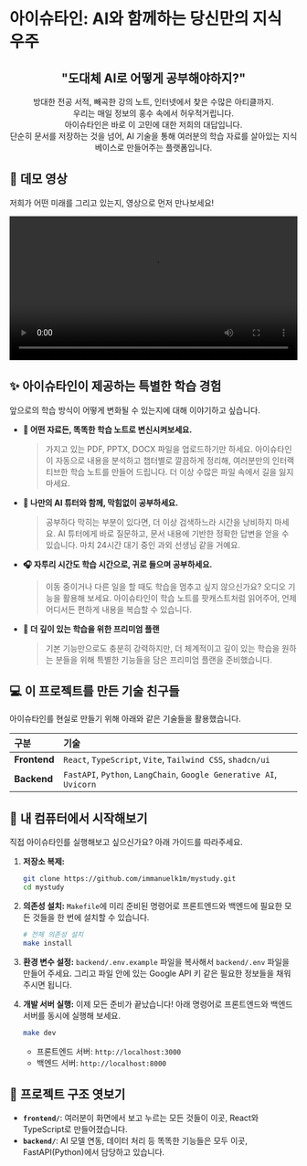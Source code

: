 # 아이슈타인: AI와 함께하는 당신만의 지식 우주

<h2 align="center">"도대체 AI로 어떻게 공부해야하지?"</h2>

<p align="center">
방대한 전공 서적, 빼곡한 강의 노트, 인터넷에서 찾은 수많은 아티클까지.<br/>
우리는 매일 정보의 홍수 속에서 허우적거립니다.<br/>
아이슈타인은 바로 이 고민에 대한 저희의 대답입니다.<br/>
단순히 문서를 저장하는 것을 넘어, AI 기술을 통해 여러분의 학습 자료를 살아있는 지식 베이스로 만들어주는 플랫폼입니다.
</p>

## 🚀 데모 영상

저희가 어떤 미래를 그리고 있는지, 영상으로 먼저 만나보세요!

<video src="https://github.com/immanuelk1m/mystudy/raw/main/demo/demo.mp4" width="100%" controls></video>

## ✨ 아이슈타인이 제공하는 특별한 학습 경험

앞으로의 학습 방식이 어떻게 변화될 수 있는지에 대해 이야기하고 싶습니다.

*   **🧠 어떤 자료든, 똑똑한 학습 노트로 변신시켜보세요.**
    > 가지고 있는 PDF, PPTX, DOCX 파일을 업로드하기만 하세요. 아이슈타인이 자동으로 내용을 분석하고 챕터별로 깔끔하게 정리해, 여러분만의 인터랙티브한 학습 노트를 만들어 드립니다. 더 이상 수많은 파일 속에서 길을 잃지 마세요.

*   **💬 나만의 AI 튜터와 함께, 막힘없이 공부하세요.**
    > 공부하다 막히는 부분이 있다면, 더 이상 검색하느라 시간을 낭비하지 마세요. AI 튜터에게 바로 질문하고, 문서 내용에 기반한 정확한 답변을 얻을 수 있습니다. 마치 24시간 대기 중인 과외 선생님 같을 거예요.

*   **🎧 자투리 시간도 학습 시간으로, 귀로 들으며 공부하세요.**
    > 이동 중이거나 다른 일을 할 때도 학습을 멈추고 싶지 않으신가요? 오디오 기능을 활용해 보세요. 아이슈타인이 학습 노트를 팟캐스트처럼 읽어주어, 언제 어디서든 편하게 내용을 복습할 수 있습니다.

*   **💎 더 깊이 있는 학습을 위한 프리미엄 플랜**
    > 기본 기능만으로도 충분히 강력하지만, 더 체계적이고 깊이 있는 학습을 원하는 분들을 위해 특별한 기능들을 담은 프리미엄 플랜을 준비했습니다.

## 💻 이 프로젝트를 만든 기술 친구들

아이슈타인를 현실로 만들기 위해 아래와 같은 기술들을 활용했습니다.

| 구분      | 기술                                                              |
| :-------- | :---------------------------------------------------------------- |
| **Frontend**  | `React`, `TypeScript`, `Vite`, `Tailwind CSS`, `shadcn/ui`          |
| **Backend**   | `FastAPI`, `Python`, `LangChain`, `Google Generative AI`, `Uvicorn` |

## 🚀 내 컴퓨터에서 시작해보기

직접 아이슈타인를 실행해보고 싶으신가요? 아래 가이드를 따라주세요.

1.  **저장소 복제:**
    ```bash
    git clone https://github.com/immanuelk1m/mystudy.git
    cd mystudy
    ```

2.  **의존성 설치:**
    `Makefile`에 미리 준비된 명령어로 프론트엔드와 백엔드에 필요한 모든 것들을 한 번에 설치할 수 있습니다.

    ```bash
    # 전체 의존성 설치
    make install
    ```

3.  **환경 변수 설정:**
    `backend/.env.example` 파일을 복사해서 `backend/.env` 파일을 만들어 주세요. 그리고 파일 안에 있는 Google API 키 같은 필요한 정보들을 채워주시면 됩니다.

4.  **개발 서버 실행:**
    이제 모든 준비가 끝났습니다! 아래 명령어로 프론트엔드와 백엔드 서버를 동시에 실행해 보세요.

    ```bash
    make dev
    ```

    -   프론트엔드 서버: `http://localhost:3000`
    -   백엔드 서버: `http://localhost:8000`

## 📂 프로젝트 구조 엿보기

*   **`frontend/`**: 여러분이 화면에서 보고 누르는 모든 것들이 이곳, React와 TypeScript로 만들어졌습니다.
*   **`backend/`**: AI 모델 연동, 데이터 처리 등 똑똑한 기능들은 모두 이곳, FastAPI(Python)에서 담당하고 있습니다.